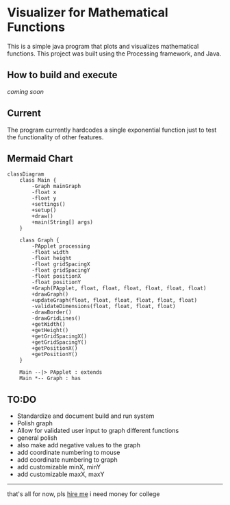 # Visualizer for Mathematical Functions

This is a simple java program that plots and visualizes mathematical functions. This project was built using the Processing framework, and Java.

## How to build and execute
*coming soon*

## Current
The program currently hardcodes a single exponential function just to test the functionality of other features.

## Mermaid Chart
```mermaid
classDiagram
    class Main {
        -Graph mainGraph
        -float x
        -float y
        +settings()
        +setup()
        +draw()
        +main(String[] args)
    }
    
    class Graph {
        -PApplet processing
        -float width
        -float height
        -float gridSpacingX
        -float gridSpacingY
        -float positionX
        -float positionY
        +Graph(PApplet, float, float, float, float, float, float)
        +drawGraph()
        +updateGraph(float, float, float, float, float, float)
        -validateDimensions(float, float, float, float)
        -drawBorder()
        -drawGridLines()
        +getWidth()
        +getHeight()
        +getGridSpacingX()
        +getGridSpacingY()
        +getPositionX()
        +getPositionY()
    }
    
    Main --|> PApplet : extends
    Main *-- Graph : has

```

## TO:DO
  * Standardize and document build and run system
  * Polish graph
  * Allow for validated user input to graph different functions
  * general polish
  * also make add negative values to the graph
  * add coordinate numbering to mouse
  * add coordinate numbering to graph
  * add customizable minX, minY
  * add customizable maxX, maxY


---
that's all for now, pls [hire me](https://github.com/SedWilliams) i need money for college
